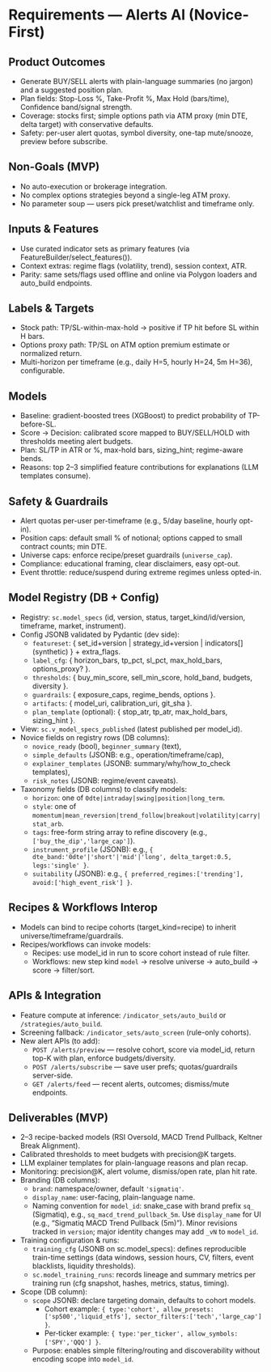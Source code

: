 # Requirements — Alerts AI (Novice-First)

## Product Outcomes
- Generate BUY/SELL alerts with plain-language summaries (no jargon) and a suggested position plan.
- Plan fields: Stop-Loss %, Take-Profit %, Max Hold (bars/time), Confidence band/signal strength.
- Coverage: stocks first; simple options path via ATM proxy (min DTE, delta target) with conservative defaults.
- Safety: per-user alert quotas, symbol diversity, one-tap mute/snooze, preview before subscribe.

## Non-Goals (MVP)
- No auto-execution or brokerage integration.
- No complex options strategies beyond a single-leg ATM proxy.
- No parameter soup — users pick preset/watchlist and timeframe only.

## Inputs & Features
- Use curated indicator sets as primary features (via FeatureBuilder/select_features()).
- Context extras: regime flags (volatility, trend), session context, ATR.
- Parity: same sets/flags used offline and online via Polygon loaders and auto_build endpoints.

## Labels & Targets
- Stock path: TP/SL-within-max-hold → positive if TP hit before SL within H bars.
- Options proxy path: TP/SL on ATM option premium estimate or normalized return.
- Multi-horizon per timeframe (e.g., daily H=5, hourly H=24, 5m H=36), configurable.

## Models
- Baseline: gradient-boosted trees (XGBoost) to predict probability of TP-before-SL.
- Score → Decision: calibrated score mapped to BUY/SELL/HOLD with thresholds meeting alert budgets.
- Plan: SL/TP in ATR or %, max-hold bars, sizing_hint; regime-aware bends.
- Reasons: top 2–3 simplified feature contributions for explanations (LLM templates consume).

## Safety & Guardrails
- Alert quotas per-user per-timeframe (e.g., 5/day baseline, hourly opt-in).
- Position caps: default small % of notional; options capped to small contract counts; min DTE.
- Universe caps: enforce recipe/preset guardrails (`universe_cap`).
- Compliance: educational framing, clear disclaimers, easy opt-out.
- Event throttle: reduce/suspend during extreme regimes unless opted-in.

## Model Registry (DB + Config)
- Registry: `sc.model_specs` (id, version, status, target_kind/id/version, timeframe, market, instrument).
- Config JSONB validated by Pydantic (dev side):
  - `featureset`: { set_id+version | strategy_id+version | indicators[] (synthetic) } + extra_flags.
  - `label_cfg`: { horizon_bars, tp_pct, sl_pct, max_hold_bars, options_proxy? }.
  - `thresholds`: { buy_min_score, sell_min_score, hold_band, budgets, diversity }.
  - `guardrails`: { exposure_caps, regime_bends, options }.
  - `artifacts`: { model_uri, calibration_uri, git_sha }.
  - `plan_template` (optional): { stop_atr, tp_atr, max_hold_bars, sizing_hint }.
- View: `sc.v_model_specs_published` (latest published per model_id).
- Novice fields on registry rows (DB columns):
  - `novice_ready` (bool), `beginner_summary` (text),
  - `simple_defaults` (JSONB: e.g., operation/timeframe/cap),
  - `explainer_templates` (JSONB: summary/why/how_to_check templates),
  - `risk_notes` (JSONB: regime/event caveats).
 - Taxonomy fields (DB columns) to classify models:
   - `horizon`: one of `0dte|intraday|swing|position|long_term`.
   - `style`: one of `momentum|mean_reversion|trend_follow|breakout|volatility|carry|stat_arb`.
   - `tags`: free-form string array to refine discovery (e.g., `['buy_the_dip','large_cap']`).
   - `instrument_profile` (JSONB): e.g., `{ dte_band:'0dte'|'short'|'mid'|'long', delta_target:0.5, legs:'single' }`.
   - `suitability` (JSONB): e.g., `{ preferred_regimes:['trending'], avoid:['high_event_risk'] }`.

## Recipes & Workflows Interop
- Models can bind to recipe cohorts (target_kind=recipe) to inherit universe/timeframe/guardrails.
- Recipes/workflows can invoke models:
  - Recipes: use model_id in run to score cohort instead of rule filter.
  - Workflows: new step kind `model` → resolve universe → auto_build → score → filter/sort.

## APIs & Integration
- Feature compute at inference: `/indicator_sets/auto_build` or `/strategies/auto_build`.
- Screening fallback: `/indicator_sets/auto_screen` (rule-only cohorts).
- New alert APIs (to add):
  - `POST /alerts/preview` — resolve cohort, score via model_id, return top-K with plan, enforce budgets/diversity.
  - `POST /alerts/subscribe` — save user prefs; quotas/guardrails server-side.
  - `GET /alerts/feed` — recent alerts, outcomes; dismiss/mute endpoints.

## Deliverables (MVP)
- 2–3 recipe-backed models (RSI Oversold, MACD Trend Pullback, Keltner Break Alignment).
- Calibrated thresholds to meet budgets with precision@K targets.
- LLM explainer templates for plain-language reasons and plan recap.
- Monitoring: precision@K, alert volume, dismiss/open rate, plan hit rate.
 - Branding (DB columns):
   - `brand`: namespace/owner, default `'sigmatiq'`.
   - `display_name`: user-facing, plain-language name.
   - Naming convention for `model_id`: snake_case with brand prefix `sq_` (Sigmatiq), e.g., `sq_macd_trend_pullback_5m`. Use `display_name` for UI (e.g., “Sigmatiq MACD Trend Pullback (5m)”). Minor revisions tracked in `version`; major identity changes may add `_vN` to `model_id`.
 - Training configuration & runs:
   - `training_cfg` (JSONB on sc.model_specs): defines reproducible train-time settings (data windows, session hours, CV, filters, event blacklists, liquidity thresholds).
   - `sc.model_training_runs`: records lineage and summary metrics per training run (cfg snapshot, hashes, metrics, status, timing).
 - Scope (DB column):
   - `scope` JSONB: declare targeting domain, defaults to cohort models.
     - Cohort example: `{ type:'cohort', allow_presets:['sp500','liquid_etfs'], sector_filters:['tech','large_cap'] }`.
     - Per‑ticker example: `{ type:'per_ticker', allow_symbols:['SPY','QQQ'] }`.
   - Purpose: enables simple filtering/routing and discoverability without encoding scope into `model_id`.
